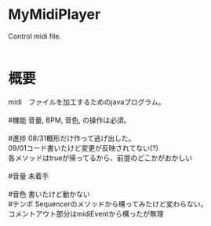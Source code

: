 # MyMidiPlayer
Control midi file. <br>
<br>
# 概要
midi　ファイルを加工するためのjavaプログラム。<br>
<br>
#機能
音量, BPM, 音色, の操作は必須。<br>
<br>
#進捗
08/31<t>概形だけ作って逃げ出した。<br>
09/01<t>コード書いたけど変更が反映されてない(?)<br>
<t><t><t>各メソッドはtrueが帰ってるから、前提のどこかがおかしい<br>
<br>
#音量
未着手<br>
<br>
#音色
書いたけど動かない<br>
#テンポ
Sequencerのメソッドから構ってみたけど変わらない。<br>
コメントアウト部分はmidiEventから構ったが無理<br>
<br>
